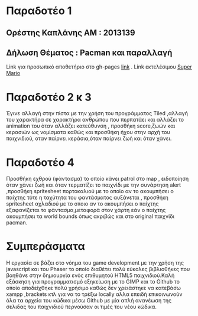 
# Παραδοτέο 1

## Ορέστης Καπλάνης ΑΜ : 2013139

## Δήλωση Θέματος : Pacman και παραλλαγή

Link για προσωπικό αποθετήριο στο gh-pages [link](https://github.com/userman95/pacman) 
. Link εκτελέσιμου [Super Mario](https://userman95.github.io/pacman/)

# Παραδοτέο 2 κ 3

Έγινε αλλαγή στην πίστα με την χρήση του προγράμματος Tiled ,αλλαγή του χαρακτήρα σε χαρακτήρα ανθρώπου που περπατἀει και αλλἀζει το animation του ὀταν αλλἀζει κατεὐθυνση , προσθήκη score,ζωών και κερασιὠν ως νομἰσματα καθώς και προσθήκη ήχου στην αρχἠ του παιχνιδιοὐ, οταν παἰρνει κερἀσια,ὀταν παἰρνει ζωἠ και ὀταν χἀνει.

# Παραδοτέο 4 

Προσθήκη εχθρού (φἀντασμα) το οποἰο κἀνει patrol στο map , ειδοποἰηση όταν χἀνει ζωἠ και ὀταν τερματἰζει το παιχνἰδι με την συνἀρτηση alert ,προσθἠκη spritesheet πορτοκαλιού με το οποἰο αν το ακουμπἠσει ο παἰχτης τὀτε η ταχὐτητα του φαντἀσματος αυξἀνεται , προσθἠκη spritesheet αχλαδιού με το οποιο αν το ακουμπήσει ο παίχτης εξαφανἰζεται το φἀντασμα,μεταφορἀ στον χἀρτη εἀν ο παἰχτης ακουμπἠσει τα world bounds ὀπως ακριβὠς και στο original παιχνἰδι pacman.

# Συμπερἀσματα

Η εργασἰα σε βἀζει στο νὀημα του game development με την χρἠση της javascript και του Phaser το οπoἰο διαθἐτει πολὐ εὐκολες βιβλιοθἠκες που βοηθἀνε στην δημιουργἰα ενὀς επιθυμητοὐ HTML5 παιχνιδιοὐ.Καλἠ εξἀσκηση για προγραμματισμὀ εξηκεἰωση με το GIMP και το Github το οπoἰο αποδεἰχθηκε πολὐ χρἠσιμο καθὠς δεν χρειἀστηκε να κατεβἀσω xampp ,brackets κτλ για να το τρἐξω locally αλλα επειδἠ επικοινωνοὐν ὀλα τα αρχεἰα του κώδικα μἐσω Github με μία απλή ανανἐωση της σελιδας του παιχνιδιοὐ περνοὐσαν οι τιμἐς του νἐου κώδικα. 
 
